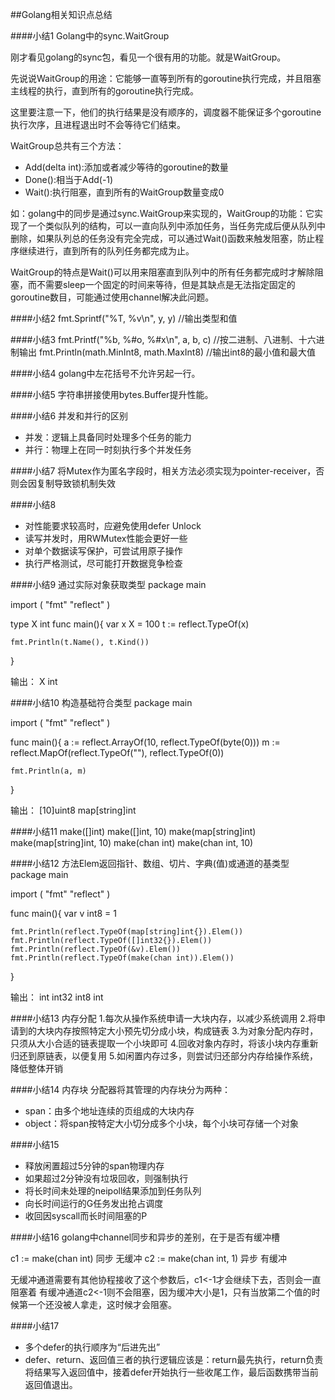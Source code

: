 ##Golang相关知识点总结

####小结1
Golang中的sync.WaitGroup

刚才看见golang的sync包，看见一个很有用的功能。就是WaitGroup。

先说说WaitGroup的用途：它能够一直等到所有的goroutine执行完成，并且阻塞主线程的执行，直到所有的goroutine执行完成。

这里要注意一下，他们的执行结果是没有顺序的，调度器不能保证多个goroutine执行次序，且进程退出时不会等待它们结束。

WaitGroup总共有三个方法：

* Add(delta int):添加或者减少等待的goroutine的数量
* Done():相当于Add(-1)
* Wait():执行阻塞，直到所有的WaitGroup数量变成0

如：golang中的同步是通过sync.WaitGroup来实现的，WaitGroup的功能：它实现了一个类似队列的结构，可以一直向队列中添加任务，当任务完成后便从队列中删除，如果队列总的任务没有完全完成，可以通过Wait()函数来触发阻塞，防止程序继续进行，直到所有的队列任务都完成为止。

WaitGroup的特点是Wait()可以用来阻塞直到队列中的所有任务都完成时才解除阻塞，而不需要sleep一个固定的时间来等待，但是其缺点是无法指定固定的goroutine数目，可能通过使用channel解决此问题。

####小结2
	fmt.Sprintf("%T, %v\n", y, y)    //输出类型和值

####小结3
	fmt.Printf("%b, %#o, %#x\n", a, b, c)    //按二进制、八进制、十六进制输出
	fmt.Println(math.MinInt8, math.MaxInt8)    //输出int8的最小值和最大值

####小结4
golang中左花括号不允许另起一行。

####小结5
字符串拼接使用bytes.Buffer提升性能。

####小结6
并发和并行的区别
* 并发：逻辑上具备同时处理多个任务的能力
* 并行：物理上在同一时刻执行多个并发任务

####小结7
将Mutex作为匿名字段时，相关方法必须实现为pointer-receiver，否则会因复制导致锁机制失效

####小结8
* 对性能要求较高时，应避免使用defer Unlock
* 读写并发时，用RWMutex性能会更好一些
* 对单个数据读写保护，可尝试用原子操作
* 执行严格测试，尽可能打开数据竞争检查

####小结9
通过实际对象获取类型
package main

import (
	"fmt"
	"reflect"
)

type X int
func main(){
	var x X = 100
	t := reflect.TypeOf(x)

	fmt.Println(t.Name(), t.Kind())
}

输出：
X int

####小结10
构造基础符合类型
package main

import (
	"fmt"
	"reflect"
)

func main(){
	a := reflect.ArrayOf(10, reflect.TypeOf(byte(0)))
	m := reflect.MapOf(reflect.TypeOf(""), reflect.TypeOf(0))

	fmt.Println(a, m)
}

输出：
[10]uint8 map[string]int

####小结11
make([]int)
make([]int, 10)
make(map[string]int)
make(map[string]int, 10)
make(chan int)
make(chan int, 10)

####小结12
方法Elem返回指针、数组、切片、字典(值)或通道的基类型
package main

import (
	"fmt"
	"reflect"
)

func main(){
	var v int8 = 1
	
	fmt.Println(reflect.TypeOf(map[string]int{}).Elem())
	fmt.Println(reflect.TypeOf([]int32{}).Elem())
	fmt.Println(reflect.TypeOf(&v).Elem())
	fmt.Println(reflect.TypeOf(make(chan int)).Elem())
}

输出：
int
int32
int8
int

####小结13
内存分配
1.每次从操作系统申请一大块内存，以减少系统调用
2.将申请到的大块内存按照特定大小预先切分成小块，构成链表
3.为对象分配内存时，只须从大小合适的链表提取一个小块即可
4.回收对象内存时，将该小块内存重新归还到原链表，以便复用
5.如闲置内存过多，则尝试归还部分内存给操作系统，降低整体开销

####小结14
内存块
分配器将其管理的内存块分为两种：
* span：由多个地址连续的页组成的大块内存
* object：将span按特定大小切分成多个小块，每个小块可存储一个对象

####小结15
* 释放闲置超过5分钟的span物理内存
* 如果超过2分钟没有垃圾回收，则强制执行
* 将长时间未处理的neipoll结果添加到任务队列
* 向长时间运行的G任务发出抢占调度
* 收回因syscall而长时间阻塞的P

####小结16
golang中channel同步和异步的差别，在于是否有缓冲槽

c1 := make(chan int)         同步  无缓冲
c2 := make(chan int, 1)      异步  有缓冲

无缓冲通道需要有其他协程接收了这个参数后，c1<-1才会继续下去，否则会一直阻塞着
有缓冲通道c2<-1则不会阻塞，因为缓冲大小是1，只有当放第二个值的时候第一个还没被人拿走，这时候才会阻塞。

####小结17
* 多个defer的执行顺序为“后进先出”
* defer、return、返回值三者的执行逻辑应该是：return最先执行，return负责将结果写入返回值中，接着defer开始执行一些收尾工作，最后函数携带当前返回值退出。



























